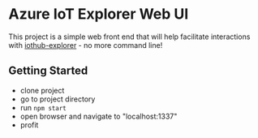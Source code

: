 # Azure IoT Explorer Web UI

This project is a simple web front end that will help facilitate interactions with [iothub-explorer](https://github.com/Azure/iothub-explorer) - no more command line!

## Getting Started

- clone project
- go to project directory
- run ```npm start```
- open browser and navigate to "localhost:1337"
- profit